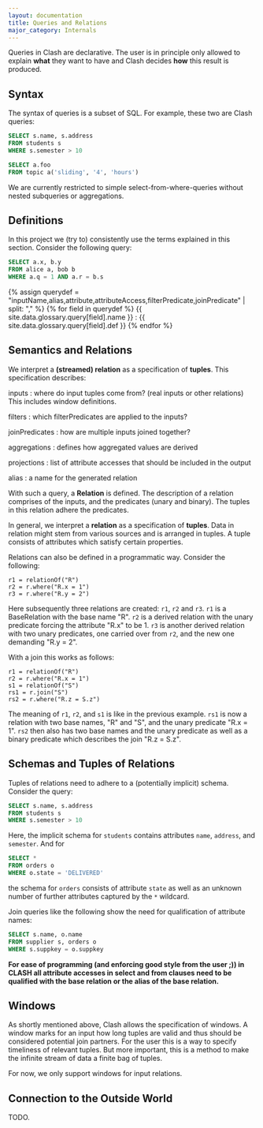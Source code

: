 ```yaml
---
layout: documentation
title: Queries and Relations
major_category: Internals
---
```


Queries in Clash are declarative. The user is in principle only allowed to explain **what** they want to have and Clash decides **how** this result is produced.

## Syntax

The syntax of queries is a subset of SQL. For example, these two are Clash queries:

```sql
SELECT s.name, s.address
FROM students s
WHERE s.semester > 10
```

```sql
SELECT a.foo
FROM topic a('sliding', '4', 'hours')
```

We are currently restricted to simple select-from-where-queries without nested subqueries or aggregations.

## Definitions

In this project we (try to) consistently use the terms explained in this section. Consider the following query:

```sql
SELECT a.x, b.y
FROM alice a, bob b
WHERE a.q = 1 AND a.r = b.s
```

{% assign querydef = "inputName,alias,attribute,attributeAccess,filterPredicate,joinPredicate" | split: "," %}
{% for field in querydef %}
{{ site.data.glossary.query[field].name }}
: {{ site.data.glossary.query[field].def }}
{% endfor %}

## Semantics and Relations

We interpret a **(streamed) relation** as a specification of **tuples**. This specification describes:

inputs
: where do input tuples come from? (real inputs or other relations) This includes window definitions.

filters
: which filterPredicates are applied to the inputs?

joinPredicates
: how are multiple inputs joined together?

aggregations
: defines how aggregated values are derived

projections
: list of attribute accesses that should be included in the output

alias
: a name for the generated relation


With such a query, a **Relation** is defined. The description of a relation comprises of the inputs, and the predicates (unary and binary). The tuples in this relation adhere the predicates.

In general, we interpret a **relation** as a specification of **tuples**.
Data in relation might stem from various sources and is arranged in tuples.
A tuple consists of attributes which satisfy certain properties.

Relations can also be defined in a programmatic way. Consider the following:

```
r1 = relationOf("R")
r2 = r.where("R.x = 1")
r3 = r.where("R.y = 2")
```

Here subsequently three relations are created: `r1`, `r2` and `r3`. `r1` is a BaseRelation with the base name "R". `r2` is a derived relation with the unary predicate forcing the attribute "R.x" to be 1. `r3` is another derived relation with two unary predicates, one carried over from `r2`, and the new one demanding "R.y = 2".

With a join this works as follows:

```
r1 = relationOf("R")
r2 = r.where("R.x = 1")
s1 = relationOf("S")
rs1 = r.join("S")
rs2 = r.where("R.z = S.z")
```

The meaning of `r1`, `r2`, and `s1` is like in the previous example. `rs1` is now a relation with two base names, "R" and "S", and the unary predicate "R.x = 1". `rs2` then also has two base names and the unary predicate as well as a binary predicate which describes the join "R.z = S.z".

## Schemas and Tuples of Relations

Tuples of relations need to adhere to a (potentially implicit) schema.
Consider the query:

```sql
SELECT s.name, s.address
FROM students s
WHERE s.semester > 10
```

Here, the implicit schema for `students` contains attributes `name`, `address`, and `semester`. And for

```sql
SELECT * 
FROM orders o
WHERE o.state = 'DELIVERED'
```

the schema for `orders` consists of attribute `state` as well as an unknown number of further attributes captured by the `*` wildcard.

Join queries like the following show the need for qualification of attribute names:

```sql
SELECT s.name, o.name
FROM supplier s, orders o
WHERE s.suppkey = o.suppkey
```

**For ease of programming (and enforcing good style from the user ;)) in CLASH all attribute accesses in select and from clauses need to be qualified with the base relation or the alias of the base relation.**

## Windows

As shortly mentioned above, Clash allows the specification of windows. A window marks for an input how long tuples are valid and thus should be considered potential join partners. For the user this is a way to specify timeliness of relevant tuples. But more important, this is a method to make the infinite stream of data a finite bag of tuples.

For now, we only support windows for input relations.

## Connection to the Outside World

TODO.


